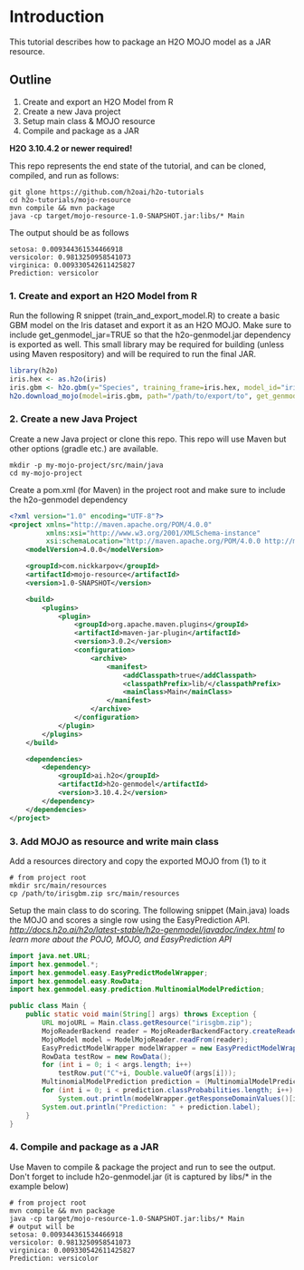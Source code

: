 # Introduction

This tutorial describes how to package an H2O MOJO model as a JAR resource.

## Outline

1. Create and export an H2O Model from R
2. Create a new Java project
3. Setup main class & MOJO resource
4. Compile and package as a JAR

**H2O 3.10.4.2 or newer required!**

This repo represents the end state of the tutorial, and can be cloned, compiled, and run as follows:

    git glone https://github.com/h2oai/h2o-tutorials
    cd h2o-tutorials/mojo-resource
    mvn compile && mvn package
    java -cp target/mojo-resource-1.0-SNAPSHOT.jar:libs/* Main
    
The output should be as follows

    setosa: 0.009344361534466918
    versicolor: 0.9813250958541073
    virginica: 0.009330542611425827
    Prediction: versicolor

### 1. Create and export an H2O Model from R

Run the following R snippet (train_and_export_model.R) to create a basic GBM model on the Iris dataset and export it as an H2O MOJO.
Make sure to include get_genmodel_jar=TRUE so that the h2o-genmodel.jar dependency is exported as well. 
This small library may be required for building (unless using Maven respository) and will be required to run the final JAR. 

```r
library(h2o)
iris.hex <- as.h2o(iris)
iris.gbm <- h2o.gbm(y="Species", training_frame=iris.hex, model_id="irisgbm")
h2o.download_mojo(model=iris.gbm, path="/path/to/export/to", get_genmodel_jar = TRUE)
```
    
### 2. Create a new Java Project

Create a new Java project or clone this repo. This repo will use Maven but other options (gradle etc.) are available.

```
mkdir -p my-mojo-project/src/main/java
cd my-mojo-project
```

Create a pom.xml (for Maven) in the project root and make sure to include the h2o-genmodel dependency

```xml
<?xml version="1.0" encoding="UTF-8"?>
<project xmlns="http://maven.apache.org/POM/4.0.0"
         xmlns:xsi="http://www.w3.org/2001/XMLSchema-instance"
         xsi:schemaLocation="http://maven.apache.org/POM/4.0.0 http://maven.apache.org/xsd/maven-4.0.0.xsd">
    <modelVersion>4.0.0</modelVersion>

    <groupId>com.nickkarpov</groupId>
    <artifactId>mojo-resource</artifactId>
    <version>1.0-SNAPSHOT</version>

    <build>
        <plugins>
            <plugin>
                <groupId>org.apache.maven.plugins</groupId>
                <artifactId>maven-jar-plugin</artifactId>
                <version>3.0.2</version>
                <configuration>
                    <archive>
                        <manifest>
                            <addClasspath>true</addClasspath>
                            <classpathPrefix>lib/</classpathPrefix>
                            <mainClass>Main</mainClass>
                        </manifest>
                    </archive>
                </configuration>
            </plugin>
        </plugins>
    </build>

    <dependencies>
        <dependency>
            <groupId>ai.h2o</groupId>
            <artifactId>h2o-genmodel</artifactId>
            <version>3.10.4.2</version>
        </dependency>
    </dependencies>
</project>
```

### 3. Add MOJO as resource and write main class

Add a resources directory and copy the exported MOJO from (1) to it

```
# from project root
mkdir src/main/resources
cp /path/to/irisgbm.zip src/main/resources
```

Setup the main class to do scoring. The following snippet (Main.java) loads the MOJO and scores a single row using the EasyPrediction API. 
*http://docs.h2o.ai/h2o/latest-stable/h2o-genmodel/javadoc/index.html to learn more about the POJO, MOJO, and EasyPrediction API*

```java
import java.net.URL;
import hex.genmodel.*;
import hex.genmodel.easy.EasyPredictModelWrapper;
import hex.genmodel.easy.RowData;
import hex.genmodel.easy.prediction.MultinomialModelPrediction;

public class Main {
    public static void main(String[] args) throws Exception {
        URL mojoURL = Main.class.getResource("irisgbm.zip");
        MojoReaderBackend reader = MojoReaderBackendFactory.createReaderBackend(mojoURL, MojoReaderBackendFactory.CachingStrategy.MEMORY);
        MojoModel model = ModelMojoReader.readFrom(reader);
        EasyPredictModelWrapper modelWrapper = new EasyPredictModelWrapper(model);
        RowData testRow = new RowData();
        for (int i = 0; i < args.length; i++)
            testRow.put("C"+i, Double.valueOf(args[i]));
        MultinomialModelPrediction prediction = (MultinomialModelPrediction) modelWrapper.predict(testRow);
        for (int i = 0; i < prediction.classProbabilities.length; i++)
            System.out.println(modelWrapper.getResponseDomainValues()[i] + ": "+ prediction.classProbabilities[i]);
        System.out.println("Prediction: " + prediction.label);
    }
}
```

### 4. Compile and package as a JAR

Use Maven to compile & package the project and run to see the output. Don't forget to include h2o-genmodel.jar (it is captured by libs/* in the example below)

```
# from project root
mvn compile && mvn package
java -cp target/mojo-resource-1.0-SNAPSHOT.jar:libs/* Main
# output will be 
setosa: 0.009344361534466918
versicolor: 0.9813250958541073
virginica: 0.009330542611425827
Prediction: versicolor
```